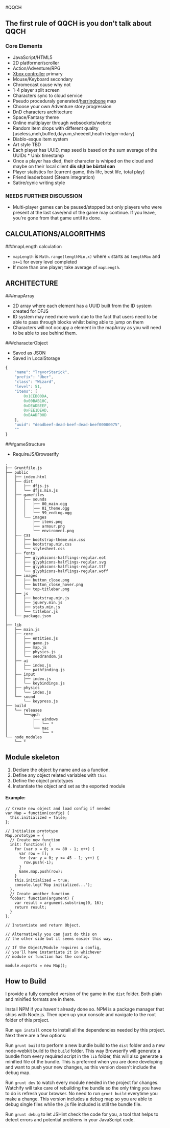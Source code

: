 #QQCH
## The first rule of QQCH is you don't talk about QQCH

### Core Elements
- JavaScript/HTML5
- 2D platformer/scroller
- Action/Adventure/RPG
- [Xbox controller](http://www.html5rocks.com/en/tutorials/doodles/gamepad/) primary
- Mouse/Keyboard secondary
- Chromecast cause why not
- 1-4 player split screen
- Characters sync to cloud service
- Pseudo proceduraly generated/[herringbone](http://nothings.org/gamedev/herringbone/) map
- Choose your own Adventure story progression
- DnD characters architecture
- Space/Fantasy theme
- Online multiplayer through websockets/webrtc
- Random item drops with different quality [useless,meh,buffed,dayum,sheeeeit,heath ledger-ndary]
- Diablo-esque item system
- Art style TBD
- Each player has UUID, map seed is based on the sum average of the UUIDs * Unix timestamp
- Once a player has died, their character is whiped on the cloud and maybe on their local client **dis shįt be bürtal søn**
- Player statistics for [current game, this life, best life, total play]
- Friend leaderboard (Steam integration)
- Satire/cynic writing style

### NEEDS FURTHER DISCUSSION
- Multi-player games can be paused/stopped but only players who were present at the last save/end of the game may continue. If you leave, you're gone from that game until its done.


## CALCULATIONS/ALGORITHMS

###mapLength calculation
- `mapLength` is `Math.range(lengthMin,x)` where `x` starts as `lengthMax` and `x+=1` for every level completed
- If more than one player; take average of `mapLength`.

## ARCHITECTURE

###mapArray
- 2D array where each element has a UUID built from the ID system created for DFJS
- ID system may need more work due to the fact that users need to be able to pass through blocks whilst being able to jump on them
- Characters will not occupy a element in the mapArray as you will need to be able to see behind them.

###characterObject
- Saved as JSON
- Saved in LocalStorage

```JavaScript
{
	"name": "TrevorStarick",
	"prefix": "Über",
	"class": "Wizard",
	"level": 51,
	"items": [
		0x1CEB00DA,
		0x00BAB10C,
		0xDEADBEEF,
		0xFEE1DEAD,
		0xBAADF00D
	],
	"uuid": "deadbeef-dead-beef-dead-beef00000075",
	""
}
```

###gameStructure

- RequireJS/Browserify

```
.
├── Gruntfile.js
├── public
│	├── index.html
│	├── dist
│	│   ├── dfjs.js
│	│   └── dfjs.min.js
│	├── gamefiles
│	│	├── sounds
│	│	│   ├── 00_main.ogg
│	│	│   ├── 01_theme.ogg
│	│	│   └── 99_ending.ogg
│	│	└── images
│	│	    ├── items.png
│	│	    ├── armour.png
│	│	    └── enviroment.png
│	├── css
│	│   ├── bootstrap-theme.min.css
│	│   ├── bootstrap.min.css
│	│   └── stylesheet.css
│	├── fonts
│	│   ├── glyphicons-halflings-regular.eot
│	│   ├── glyphicons-halflings-regular.svg
│	│   ├── glyphicons-halflings-regular.ttf
│	│   └── glyphicons-halflings-regular.woff
│	├── images
│	│   ├── button_close.png
│	│   ├── button_close_hover.png
│	│   └── top-titlebar.png
│	├── js
│	│   ├── bootstrap.min.js
│	│   ├── jquery.min.js
│	│   ├── stats.min.js
│	│   └── titlebar.js
│	└── package.json
│
├──	lib
│	├── main.js
│	├── core
│	│   ├── entities.js
│	│   ├── game.js
│	│   ├── map.js
│	│   ├── physics.js
│	│   └── seedrandom.js
│	├── ai
│	│	├── index.js
│	│   └── pathfinding.js
│	├── input
│	│	├── index.js
│	│   └── keybindings.js
│	├── physics
│	│   └── index.js
│	└── sound
│	    └── keypress.js
├── build
│	└── releases
│		└──qqch
│			├── windows
│			│	└── *
│			└── mac
│				└── *
└── node_modules
	└── *

```

## Module skeleton

1. Declare the object by name and as a function.
2. Define any object related variables with `this`
3. Define the object prototypes
4. Instantiate the object and set as the exported module

#### Example:
```
// Create new object and load config if needed
var Map = function(config) {
  this.initialized = false;
};

// Initialize prototype
Map.prototype = {
  // Create new function
  init: function() {
    for (var x = 0; x <= 80 - 1; x++) {
      var row = [];
      for (var y = 0; y <= 45 - 1; y++) {
        row.push(-1);
      }
      Game.map.push(row);
    }
    this.initialized = true;
    console.log('Map initialized...');
  },
  // Create another function
  foobar: function(argument) {
    var result = argument.substring(0, 16);
    return result;
  }
};

// Instantiate and return Object.

// Alternatively you can just do this on
// the other side but it seems easier this way.

// If the Object/Module requires a config,
// you'll have instantiate it in whichever
// module or function has the config.

module.exports = new Map();
```

## How to Build

I provide a fully compiled version of the game in the `dist` folder. Both plain and minified formats are in there.

Install NPM if you haven't already done so. NPM is a package manager that ships with Node.js. Then open up your console and navigate to the root folder of this project.

Run `npm install` once to install all the dependencies needed by this project. Next there are a few options:

Run `grunt build` to perform a new bundle build to the `dist` folder and a new node-webkit build to the `build` folder. This way Browserify will generate a bundle from every required script in the `lib` folder, this will also generate a minified file of the bundle. This is preferred when you are done developing and want to push your new changes, as this version doesn't include the debug map.

Run `grunt dev` to watch every module needed in the project for changes. Watchify will take care of rebuilding the bundle so the only thing you have to do is refresh your browser. No need to run `grunt build` everytime you make a change. This version includes a debug map so you are able to debug single files while the .js file included is still the bundle file.

Run `grunt debug` to let JSHint check the code for you, a tool that helps to detect errors and potential problems in your JavaScript code.